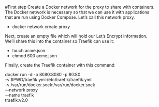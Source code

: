 #First step
Create a Docker network for the proxy to share with containers. The Docker network is necessary so that we can use it with applications that are run using Docker Compose. Let’s call this network proxy.
 - docker network create proxy

 Next, create an empty file which will hold our Let’s Encrypt information. We’ll share this into the container so Traefik can use it:
 - touch acme.json
 - chmod 600 acme.json


 Finally, create the Traefik container with this command:


docker run -d -p 8080:8080 -p 80:80 \
-v $PWD/traefik.yml:/etc/traefik/traefik.yml \
-v /var/run/docker.sock:/var/run/docker.sock \
--network proxy \
--name traefik \
traefik:v2.0
